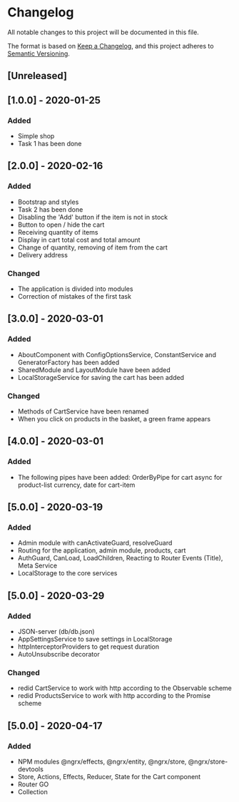 # Changelog
All notable changes to this project will be documented in this file.

The format is based on [Keep a Changelog](https://keepachangelog.com/en/1.0.0/),
and this project adheres to [Semantic Versioning](https://semver.org/spec/v2.0.0.html).

## [Unreleased]

## [1.0.0] - 2020-01-25
### Added
- Simple shop
- Task 1 has been done

## [2.0.0] - 2020-02-16
### Added
- Bootstrap and styles
- Task 2 has been done
- Disabling the 'Add' button if the item is not in stock
- Button to open / hide the cart
- Receiving quantity of items
- Display in cart total cost and total amount
- Change of quantity, removing of item from the cart
- Delivery address

### Changed
- The application is divided into modules
- Correction of mistakes of the first task

## [3.0.0] - 2020-03-01
### Added
- AboutComponent with ConfigOptionsService, ConstantService and GeneratorFactory has been added
- SharedModule and LayoutModule have been added
- LocalStorageService for saving the cart has been added
### Changed
- Methods of CartService have been renamed
- When you click on products in the basket, a green frame appears

## [4.0.0] - 2020-03-01
### Added
- The following pipes have been added:
  OrderByPipe for cart
  async for product-list
  currency, date for cart-item

## [5.0.0] - 2020-03-19
### Added
- Admin module with canActivateGuard, resolveGuard
- Routing for the application, admin module, products, cart
- AuthGuard, CanLoad, LoadChildren, Reacting to Router Events (Title), Meta Service
- LocalStorage to the core services

## [5.0.0] - 2020-03-29
### Added
- JSON-server (db/db.json)
- AppSettingsService to save settings in LocalStorage
- httpInterceptorProviders to get request duration
- AutoUnsubscribe decorator
### Changed
- redid CartService to work with http according to the Observable scheme
- redid ProductsService to work with http according to the Promise scheme

## [5.0.0] - 2020-04-17
### Added
- NPM modules @ngrx/effects, @ngrx/entity, @ngrx/store, @ngrx/store-devtools
- Store, Actions, Effects, Reducer, State for the Cart component
- Router GO
- Collection
